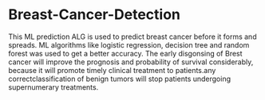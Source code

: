 # Breast-Cancer-Detection
This ML prediction ALG is used to predict breast cancer before it forms and spreads.
ML algorithms like logistic regression, decision tree and  random forest was used to get a better accuracy.
The early disgonsing of Brest cancer  will improve the prognosis and probability of survival considerably, because it will promote timely clinical treatment to patients.any correctclassification of benign tumors will stop patients undergoing supernumerary treatments.
